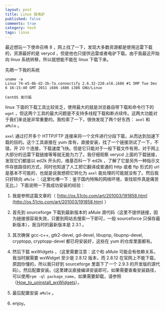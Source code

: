 ```yaml
---
layout: post
title: Linux 版电驴
published: false
comments: true
category: tech
tags: linux
---
```


最近想玩一下使命召唤 8 ，网上找了一下，发现大多数资源都是使用迅雷下载的，资源最好的是 verycd ，但是他也只提供迅雷或者电驴下载。由于我最近开始向 linux 系统转移，所以就想能不能在 linux 下载下来。

先晒一下我的系统

<!--more-->

    uname -a
    Linux 74-e5-0b-d2-3b-7a.connectify 2.6.32-220.el6.i686 #1 SMP Tue Dec 6 16:15:40 GMT 2011 i686 i686 i386 GNU/Linux
    
    CentOS 发行版

linux 下面的下载工具比较贫乏，使用最大的就是浏览器自带下载和命令行下的 `wget` ，但这两个工具的最大问题是不支持多线程下载和断点续传。这两大功能对于我们来说是非常重要的。我检索了一下，很快发现了两个好东西： `axel` 和 `aMule` 。

`axel` 通过打开多个 HTTP/FTP 连接来将一个文件进行分段下载，从而达到加速下载的目的。这个工具直接在 yum 库有，直接安装，找了一个链接测试了一下，不错，开 20 个连接，下载速度飞快。但是它只能对于一般下载文件有用，对于网上大部分的迅雷下载链接等等就无能为力了。我仔细观察 verycd 上面的下载链接，发现它们都是以 ed2k 开头的，维基百科一下 ed2k ，了解了它是另外一种指示文件存放路径的方式，同时也知道了人工把它翻译成普通的 http 或者 ftp 形式的 url 是基本不可能的，也就是说我想把它转化为 `axel` 能处理的可能就没有了。然后我只好转向 `aMule` ：（这里吐嘈一下：鉴于国内特殊的网络环境，查找软件真是痛苦无比。）下面说明一下我成功安装的经验：

1. 我是参照这篇文章的（ [http://os.51cto.com/art/201003/191858.htm](http://os.51cto.com/art/201003/191858.htm) ）

2. 首先到 sourceforge 下载到最新版本的 aMule 源代码（这里不提供链接，因为链接很容易失效，只要到网站去搜索一下即可，一般 sourceforce 只保存最新版本），我当时的最新版本是 2.3.1 。

3. 其次确保 gcc-c++, gtk2-devel, gd-devel, libupnp, libupnp-devel, cryptopp, cryptopp-devel 都已将安装好，这些在 yum 的仓库里面都有。

4. 然后下载 wxWidgets ，（这里需要注意：这个和 aMule 可能会有依赖关系，我当时据需要 wxWidget 至少是 2.8.12 版本，而 2.8.12 在官网上不能下载，原因你懂的，所以我只好到 sourceforge 里面下了一个 2.9.3 的开发版的源代码）。然后配置安装。(这里建议直接编译安装即可，如果需要查看安装路径，可以使用`rpm -ql package_name`，如果需要卸载，请参照（[How_to_uninstall_wxWidgets](http://wiki.amule.org/index.php/How_to_uninstall_wxWidgets)）。

5. 最后配置安装 `aMule` 。

6. enjoy。
